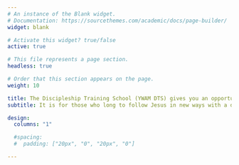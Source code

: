 ```yaml
---
# An instance of the Blank widget.
# Documentation: https://sourcethemes.com/academic/docs/page-builder/
widget: blank

# Activate this widget? true/false
active: true

# This file represents a page section.
headless: true

# Order that this section appears on the page.
weight: 10

title: The Discipleship Training School (YWAM DTS) gives you an opportunity to discover your passions and your part in God’s purposes for the world.
subtitle: It is for those who long to follow Jesus in new ways with a different perspective.

design:
  columns: "1"

  #spacing:
  #  padding: ["20px", "0", "20px", "0"]

---
```

